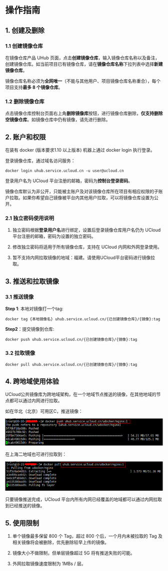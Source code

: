 # 操作指南

## 1. 创建及删除

### 1.1 创建镜像仓库

在镜像仓库产品 UHub 页面，点击**创建镜像仓库**，输入镜像仓库名称以及备注，创建镜像仓库。如当前项目已有镜像仓库，请在**镜像仓库名称**下拉列表中选择**新建镜像仓库**。

镜像仓库名称必须为**全网唯一**（不能与其他用户、项目镜像仓库名称重合），每个项目支持**最多 8 个镜像仓库**。

### 1.2 删除镜像仓库

点击镜像仓库控制台页面右上角**删除镜像库**按钮，进行镜像仓库删除，**仅支持删除空镜像仓库**。如镜像仓库中仍有镜像，请先进行删除。

## 2. 账户和权限

在装有 docker (版本要求1.10 以上版本) 机器上通过 docker login 执行登录。

登录镜像仓库，通过域名访问服务：

```
docker login uhub.service.ucloud.cn -u user@ucloud.cn
```

登录用户名为 UCloud 平台注册的邮箱，密码为**控制台登录密码**。

镜像仓库默认为非公开，只能被主账户及对该镜像仓库所在项目有相应权限的子账户拉取。如果你希望自己镜像被平台内其他用户拉取，可以将镜像仓库设置为公开。

### 2.1 独立密码使用说明

1. 独立密码根据**登录用户名**进行绑定，设置后登录镜像仓库用户名仍为 UCloud 平台注册的邮箱，密码为设置的独立密码。

2. 修改独立密码将适用于所有镜像仓库，支持在 UCloud 内网和外网登录使用。

3. 暂不支持内网拉取镜像的地域：福建。请使用UCloud平台密码进行镜像拉取。

## 3. 推送和拉取镜像

### 3.1 推送镜像

**Step 1**: 本地对镜像打一个tag:

```
docker tag {本地镜像名} uhub.service.ucloud.cn/{已创建镜像仓库}/{镜像}:tag
```

**Step2**：提交镜像到仓库:

```
docker push uhub.service.ucloud.cn/{已创建镜像仓库}/{镜像}:tag
```

### 3.2 拉取镜像

```
docker pull uhub.service.ucloud.cn/{已创建镜像仓库}/{镜像}:tag
```

## 4. 跨地域使用体验

UCloud公共镜像库为跨地域架构，在一个地域节点推送的镜像，在其他地域的节点都可以通过内网进行拉取。

如在华北（北京）可用区C，推送镜像：

![image](/images/uhub_region_01.png)

在上海二地域也可进行拉取到：

![image](/images/uhub_region_02.png)

只要镜像推送完成，UCloud 平台内所有内网已经覆盖的地域都可以通过内网拉取到已经推送的镜像。

## 5. 使用限制

1. 单个镜像最多保留 800 个 Tag，超过 800 个后，一个月内未被拉取的 Tag 及相关镜像将会被删除，优先删除较早上传的镜像。

2. 镜像大小不做限制，但单层镜像超过 5G 将有推送失败的可能。

3. 外网拉取镜像速度限制为 1MBs / 层。
